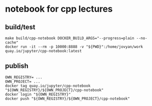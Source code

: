 # notebook for cpp lectures

## build/test
```shell
make build/cpp-notebook DOCKER_BUILD_ARGS="--progress=plain --no-cache"
docker run -it --rm -p 10000:8888 -v "${PWD}":/home/jovyan/work quay.io/jupyter/cpp-notebook:latest
```

## publish
```
OWN_REGISTRY= ...
OWN_PROJECT= ...
docker tag quay.io/jupyter/cpp-notebook "${OWN_REGISTRY}/${OWN_PROJECT}/cpp-notebook"
docker login "${OWN_REGISTRY}"
docker push "${OWN_REGISTRY}/${OWN_PROJECT}/cpp-notebook"
```

